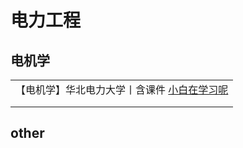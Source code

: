 # 电力工程

## 电机学



|                                                                        |
| ---------------------------------------------------------------------- |
| 【电机学】华北电力大学丨含课件 [小白在学习呢](https://www.bilibili.com/video/BV1fa4y1771y/) |
|                                                                        |
|                                                                        |

## other






